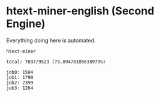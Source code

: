 # htext-miner-english (Second Engine)

Everything doing here is automated.

```
htext-miner

total: 7037/9523 (73.89478105638979%)

job0: 1584
job1: 1790
job2: 2399
job3: 1264
```